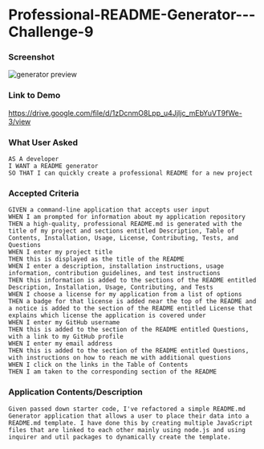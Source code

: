 # Professional-README-Generator---Challenge-9

### Screenshot
<img src = "demo/demo.gif" alt = "generator preview">

### Link to Demo
https://drive.google.com/file/d/1zDcnmO8Lpp_u4JjIjc_mEbYuVT9fWe-3/view

### What User Asked
```
AS A developer
I WANT a README generator
SO THAT I can quickly create a professional README for a new project
```
### Accepted Criteria
```
GIVEN a command-line application that accepts user input
WHEN I am prompted for information about my application repository
THEN a high-quality, professional README.md is generated with the title of my project and sections entitled Description, Table of Contents, Installation, Usage, License, Contributing, Tests, and Questions
WHEN I enter my project title
THEN this is displayed as the title of the README
WHEN I enter a description, installation instructions, usage information, contribution guidelines, and test instructions
THEN this information is added to the sections of the README entitled Description, Installation, Usage, Contributing, and Tests
WHEN I choose a license for my application from a list of options
THEN a badge for that license is added near the top of the README and a notice is added to the section of the README entitled License that explains which license the application is covered under
WHEN I enter my GitHub username
THEN this is added to the section of the README entitled Questions, with a link to my GitHub profile
WHEN I enter my email address
THEN this is added to the section of the README entitled Questions, with instructions on how to reach me with additional questions
WHEN I click on the links in the Table of Contents
THEN I am taken to the corresponding section of the README
```


### Application Contents/Description
``
Given passed down starter code, I've refactored a simple README.md Generator application that allows a user to place their data into a README.md template. I have done this by creating multiple JavaScript files that are linked to each other mainly using node.js and using inquirer and util packages to dynamically create the template.
``